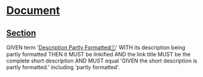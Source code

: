 # [Document](#document)

## [Section](#section)

GIVEN term '[Description Partly Formattedⓕ][1]' WITH its description being partly formatted
THEN it MUST be linkified
AND the link title MUST be the complete short description
AND MUST equal 'GIVEN the short description is partly formatted.' including 'partly formatted'.

[1]: ./glossary.md#description-partly-formatted "GIVEN short description partly formatted."
